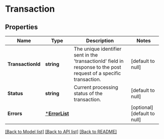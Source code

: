 # Transaction

## Properties
Name | Type | Description | Notes
------------ | ------------- | ------------- | -------------
**TransactionId** | **string** | The unique identifier sent in the &#x27;transactionId&#x27; field in response to the post request of a specific transaction. | [default to null]
**Status** | **string** | Current processing status of the transaction. | [default to null]
**Errors** | [***ErrorList**](ErrorList.md) |  | [optional] [default to null]

[[Back to Model list]](../README.md#documentation-for-models) [[Back to API list]](../README.md#documentation-for-api-endpoints) [[Back to README]](../README.md)

